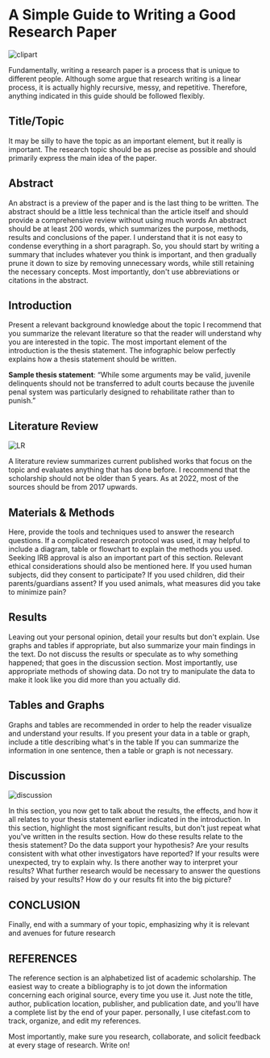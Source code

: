 # A Simple Guide to Writing a Good Research Paper
![clipart](https://raw.githubusercontent.com/AmosCheby/User-Guide/main/Screenshot%202022-06-05%20153147.png)

Fundamentally, writing a research paper is a process that is unique to different people. Although some argue that research writing is a linear process, it is actually highly recursive, messy, and repetitive. Therefore, anything indicated in this guide should be followed flexibly.
## Title/Topic
It may be silly to have the topic as an important element, but it really is important. The research topic should be as precise as possible and should primarily express the main idea of the paper. 
## Abstract
An abstract is a preview of the paper and is the last thing to be written. 
The abstract should be a little less technical than the article itself and should provide a comprehensive review without using much words
An abstract should be at least 200 words, which summarizes the purpose, methods, results and conclusions of the paper.
I understand that it is not easy to condense everything in a short paragraph. So, you should start by writing a summary that includes whatever you think is important, and then gradually prune it down to size by removing unnecessary words, while still retaining the necessary concepts.
Most importantly, don't use abbreviations or citations in the abstract. 
## Introduction
Present a relevant background knowledge about the topic
I recommend that you summarize the relevant literature so that the reader will understand why you are interested in the topic. 
The most important element of the introduction is the thesis statement. The infographic below perfectly explains how a thesis statement should be written.
 
**Sample thesis statement**: “While some arguments may
be valid, juvenile delinquents should not be transferred to adult courts because the juvenile penal system was particularly designed to rehabilitate rather than to punish.”
## Literature Review 
![LR](https://raw.githubusercontent.com/AmosCheby/User-Guide/main/Literature%20Review.png)

A literature review summarizes current published works that focus on the topic and evaluates anything that has done before. I recommend that the scholarship should not be older than 5 years. As at 2022, most of the sources should be from 2017 upwards.
## Materials & Methods
Here, provide the tools and techniques used to answer the research questions. If a complicated research protocol was used, it may helpful to include a diagram, table or flowchart to explain the methods you used. Seeking IRB approval is also an important part of this section.
Relevant ethical considerations should also be mentioned here. If you used human subjects, did they consent to participate? If you used children, did their parents/guardians assent? If you used animals, what measures did you take to minimize pain?
## Results
Leaving out your personal opinion, detail your results but don't explain. Use graphs and tables if appropriate, but also summarize your main findings in the text. 
Do not discuss the results or speculate as to why something happened; that goes in the discussion section.
Most importantly, use appropriate methods of showing data. Do not try to manipulate the data to make it look like you did more than you actually did.
## Tables and Graphs
Graphs and tables are recommended in order to help the reader visualize and understand your results. If you present your data in a table or graph, include a title describing what's in the table 
If you can summarize the information in one sentence, then a table or graph is not necessary.
## Discussion
![discussion](https://raw.githubusercontent.com/AmosCheby/User-Guide/main/Discussion.png)

In this section, you now get to talk about the results, the effects, and how it all relates to your thesis statement earlier indicated in the introduction.
In this section, highlight the most significant results, but don't just repeat what you've written in the results section. How do these results relate to the thesis statement? Do the data support your hypothesis? Are your results consistent with what other investigators have reported? If your results were unexpected, try to explain why. Is there another way to interpret your results? What further research would be necessary to answer the questions raised by your results? How do y our results fit into the big picture?
## CONCLUSION
Finally, end with a summary of your topic, emphasizing why it is relevant and avenues for future research
## REFERENCES
The reference section is an alphabetized list of academic scholarship. The easiest way to create a bibliography is to jot down the information concerning each original source, every time you use it. Just note the title, author, publication location, publisher, and publication date, and you'll have a complete list by the end of your paper. personally, I use citefast.com to track, organize, and edit my references.

Most importantly, make sure you research, collaborate, and solicit feedback at every stage of research.
Write on!

